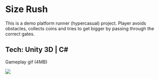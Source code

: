# Size Rush

This is a demo platform runner (hypercasual) project. 
Player avoids obstacles, collects coins and tries to get bigger by passing through the correct gates.

Tech: Unity 3D | C#
------
Gameplay gif (4MB)

![](lostPanda3.gif)
